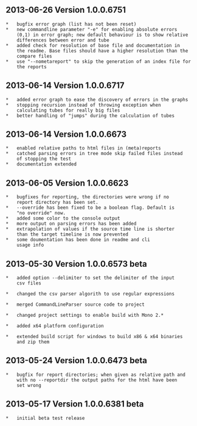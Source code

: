 ## 2013-06-26 Version 1.0.0.6751
	*	bugfix error graph (list has not been reset)
	*	new commandline parameter "-e" for enabling absolute errors
		(0,1) in error graph; new default behaviour is to show relative
		differences between error and tube
	*	added check for resolution of base file and documentation in
		the readme. Base files should have a higher resolution than the
		compare files
	*	use "--nometareport" to skip the generation of an index file for
		the reports
## 2013-06-14 Version 1.0.0.6717
	*	added error graph to ease the discovery of errors in the graphs
	*	stopping recursion instead of throwing exception when
		calculating tubes for really big files
	*	better handling of "jumps" during the calculation of tubes
	
## 2013-06-14 Version 1.0.0.6673
	*	enabled relative paths to html files in (meta)reports
	*	catched parsing errors in tree mode skip failed files instead
		of stopping the test
	*	documentation extended
	
## 2013-06-05 Version 1.0.0.6623
	*	bugfixes for reporting, the directories were wrong if no
		report directory has been set.
	*	--override has been fixed to be a boolean flag. Default is
		"no override" now.
	*	added some color to the console output
	*	more output on parsing errors has been added
	*	extrapolation of values if the source time line is shorter
		than the target timeline is now prevented
	*	some doumentation has been done in readme and cli
		usage info
		
## 2013-05-30 Version 1.0.0.6573 beta
	*	added option --delimiter to set the delimiter of the input
		csv files
		
	*	changed the csv parser algorith to use regular expressions
		
	*	merged CommandLineParser source code to project
		
	*	changed project settings to enable build with Mono 2.*
	
	*	added x64 platform configuration
	
	*	extended build script for windows to build x86 & x64 binaries
		and zip them

## 2013-05-24	Version 1.0.0.6473 beta
	*	bugfix for report directories; when given as relative path and
		with no --reportdir the output paths for the html have been
		set wrong
		
## 2013-05-17	Version 1.0.0.6381 beta
	*	initial beta test release